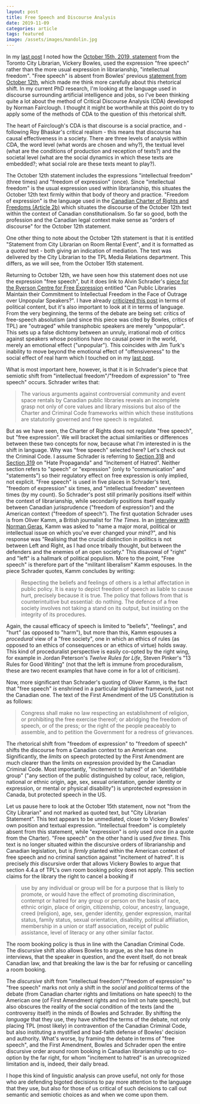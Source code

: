 ```yaml
---
layout: post
title: Free Speech and Discourse Analysis
date: 2019-11-09
categories: article
tags: featured
image: /assets/images/mandolin.jpg
---
```


In my [last
post](https://redlibrarian.github.io/article/2019/11/07/taking-words-seriously.html) I noted how the [October 15th, 2019, statement](https://torontopubliclibrary.typepad.com/news_releases/2019/10/city-librarian-statement-on-upcoming-third-party-room-rental-event-.html) from the Toronto City Librarian, Vickery Bowles, used the expression "free speech" rather than the more usual expression in librarianship, "intellectual freedom". "Free speech" is absent from Bowles' previous [statement from October 12th](https://torontopubliclibrary.typepad.com/news_releases/2019/10/statement-from-city-librarian-on-room-rental-event.html), which made me think more carefully about this rhetorical shift. In my current PhD research, I'm looking at the language used in discourse surrounding artificial intelligence and jobs, so I've been thinking quite a lot about the method of Critical Discourse Analysis (CDA) developed by Norman Fairclough. I thought it might be worthwhile at this point do try to apply some of the methods of CDA to the question of this rhetorical shift.

The heart of Fairclough's CDA is that discourse is a social practice,
and - following Roy Bhaskar's critical realism - this means that
discourse has causal effectiveness in a society. There are three levels
of analysis within CDA, the word level (what words are chosen and
why?), the textual level (what are the conditions of production and
reception of texts?) and the societal level (what are the social dynamics
in which these texts are embedded?; what social role are these texts
meant to play?).

The October 12th statement includes the expressions "intellectual
freedom" (three times) and "freedom of expression" (once). Since
"intellectual freedom" is the usual expression used within
librarianship, this situates the October 12th text firmly within that
body of theory and practice. "Freedom of expression" is the language
used in the [Canadian Charter of Rights and Freedoms (Article
2b)](https://laws-lois.justice.gc.ca/eng/const/page-15.html) which
situates the discourse of the October 12th text within the context of
Canadian constitutionalism. So far so good, both the profession and the
Canadian legal context make sense as "orders of discourse" for the
October 12th statement. 

One other thing to note about the October 12th statement is that it is
entitled "Statement from City Librarian on Room Rental Event", and it is
formatted as a *quoted* text - both giving an indication of mediation.
The text was delivered by the City Librarian to the TPL Media Relations
department. This differs, as we will see, from the October 15th
statement.

Returning to October 12th, we have seen how this statement does not use
the expression "free speech", but it does link to Alvin Schrader's [piece
for the Ryerson Centre for Free
Expression](https://cfe.ryerson.ca/blog/2019/08/can-public-libraries-maintain-their-commitment-intellectual-freedom-face-outrage-over)
entitled "Can Public Libraries Maintain their Commitment to Intellectual
Freedom in the Face of Outrage over Unpopular Speakers?". I have already
[criticized this
post](https://redlibrarian.github.io/article/2019/08/16/constituent-power-and-intellectual-freedom.html)
in terms of political content, but it's also important to look at it in
terms of language. From the very beginning, the terms of the debate are
being set: critics of free-speech absolutism (and since this piece was
cited by Bowles, critics of TPL)  are "outraged" while transphobic speakers are
merely "unpopular". This sets up a false dichtomy between an unruly,
irrational mob of critics against speakers whose positions have no
causal power in the world, merely an emotional effect ("unpopular").
This coincides with Jim Turk's inability to move beyond the emotional
effect of "offensiveness" to the social effect of real harm which I
touched on in my [last
post](https://redlibrarian.github.io/article/2019/11/07/taking-words-seriously.html). 

What is most important here, however, is that it is in Schrader's piece
that semiotic shift from "intellectual freedom"/"freedom of expression"
to "free speech" occurs. Schrader writes that:

>The various arguments against controversial community and event space rentals by Canadian public libraries reveals an incomplete grasp not only of core values and library missions but also of the Charter and Criminal Code frameworks within which these institutions are statutorily governed and free speech is regulated.

But as we have seen, the Charter of Rights does not regulate "free
speech", but "free expression". We will bracket the actual similarities or differences between these two
concepts for now, because what I'm interested in is the shift in
language. Why was "free speech" selected here? Let's check out the
Criminal Code. I assume Schrader is referring to [Section
318](https://laws-lois.justice.gc.ca/eng/acts/c-46/page-67.html#docCont) and [Section
319](https://laws-lois.justice.gc.ca/eng/acts/c-46/section-319.html) on
"Hate Propaganda" and "Incitement of Hatred". Neither section refers to
"speech" or "expression" (only to "communication" and "statements") so
their regulatory effect on free expression is only implied, not
explicit. "Free speech" is used in five places in Schrader's text,
"freedom of expression" six times, and "intellectual freedom" seventeen
times (by my count). So Schrader's post still primarily positions itself within
the context of librarianship, while secondarily positions itself equally between
Canadian jurisprudence ("freedom of expression") and the American
context ("freedom of speech"). The first quotation Schrader uses is from
Oliver Kamm, a British journalist for *The Times*. In an [interview with
Norman
Geras](http://normangeras.blogspot.com/2003_11_16_normangeras_archive.html#106941027749247967),
Kamm was asked to "name a major moral, political or intellectual issue
on which you've ever changed your mind?", and his response was
"Realising that the crucial distinction in politics is not between Left
and Right, as I had once tribally thought, but between the defenders and
the enemies of an open society." This disavowal of "right" and "left" is
a hallmark of political populism. More to the point, "Free speech" is therefore part of the
"militant liberalism" Kamm espouses. In the piece Schrader quotes, Kamm
concludes by writing:

>Respecting the beliefs and feelings of others is a lethal affectation in public policy.
It is easy to depict freedom of speech as liable to cause hurt, precisely because it is
true. The policy that follows from that is counterintuitive but essential: do nothing. The defence of a free society involves not taking a stand on its output, but
insisting on the integrity of its procedures.

Again, the causal efficacy of speech is limited to "beliefs",
"feelings", and "hurt" (as opposed to "harm"), but more than this, Kamm
espouses a *procedural* view of a "free society", one in which an ethics of
rules (as opposed to an ethics of consequences or an ethics of virtue)
holds sway. This kind of proceduralist perspective is easily co-opted by
the right wing, for example in Jordan Peterson's *Twelve Rules for
Life*, Steven Pinker's "13 Rules for Good Writing" (not that the left is
immune from proceduralism, these are two recent examples that have come
in for a lot of criticism). 

Now, more significant than Schrader's quoting of Oliver Kamm, is the
fact that "free speech" *is* enshrined in a particular legislative
framework, just not the Canadian one. The text of the First Amendment of
the US Constitution is as follows:

>Congress shall make no law respecting an establishment of religion, or prohibiting the free exercise thereof; or abridging the freedom of speech, or of the press; or the right of the people peaceably to assemble, and to petition the Government for a redress of grievances.

The rhetorical shift from "freedom of expression" to "freedom of speech"
shifts the discourse from a Canadian context to an American one.
Significantly, the *limits* on speech protected by the First Amendment
are much clearer than the limits on expression provided by the Canadian
Criminal Code. Most importantly, "incitement to hatred" of an
"identifable group" ("any section of the public distinguished by
colour, race, religion, national or ethnic origin, age, sex, sexual
orientation, gender identity or expression, or mental or physical
disability") is unprotected expression in Canada, but protected speech
in the US.

Let us pause here to look at the October 15th statement, now not "from
the City Librarian" and not marked as quoted text, but "City Librarian
Statement". This text appears to be unmediated, closer to Vickery
Bowles' own position and textual expression. "Intellectual freedom" is
completely absent from this statement, while "expression" is only used
once (in a quote from the Charter). "Free speech" on the other hand is
used *five times*. This text is no longer situated within the discursive
orders of librarianship and Canadian legislation, but is *firmly*
planted within the American context of free speech and no criminal
sanction against "incitement of hatred". It is precisely *this*
discursive order that allows Vickery Bowles to argue that section
4.4.a of TPL's own room booking policy does not apply. This section
claims for the library the right to cancel a booking if 

>use by any individual or group will be for a purpose that is likely to
>promote, or would have the effect of promoting discrimination, contempt
>or hatred for any group or person on the basis of race, ethnic origin,
>place of origin, citizenship, colour, ancestry, language, creed
>(religion), age, sex, gender identity, gender expression, marital
>status, family status, sexual orientation, disability, political
>affiliation, membership in a union or staff association, receipt of
>public assistance, level of literacy or any other similar factor.

The room booking policy is thus in line with the Canadian Criminal Code. The discursive shift also allows Bowles to argue, as she has done in interviews, that the speaker in question, and the event itself, do not break Canadian law, and that breaking the law is the bar for refusing or cancelling a room booking.

The *discursive* shift from "intellectual freedom"/"freedom of
expression" to "free speech" marks not only a shift in the *social* and
*political* terms of the debate (from Canadian charter rights and
limitations on hate speech) to the American one (of First Amendment
rights and no limit on hate speech), but also obscures the reality of
the social condition of the texts (and the controversy itself) in the
minds of Bowles and Schrader. By shifting the *language* that they use,
they have shifted the terms of the debate, not only placing TPL (most
likely) in contravention of the Canadian Criminal Code, but also
instituting a mystified and bad-faith defense of Bowles' decision and
authority. What's worse, by framing the debate in terms of "free
speech", and the First Amendment, Bowles and Schrader open the entire
discursive order around room booking in Canadian librarianship up to
co-option by the far right, for whom "incitement to hatred" is an
unrecognized limitation and is, indeed, their daily bread.

I hope this kind of linguistic analysis can prove useful, not only for
those who are defending bigoted decisions to pay more attention to the
language that they use, but also for those of us critical of such
decisions to call out semantic and semiotic choices as and when we come
upon them. 
